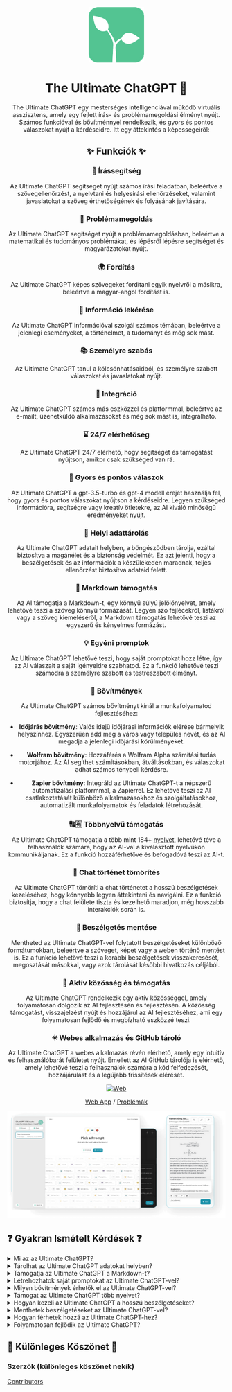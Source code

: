 <div align="center">
<img src="./../../docs/images/icon.png" alt="The Ultimate ChatGPT ikon" />

<h1 align="center">The Ultimate ChatGPT 🌟</h1>

The Ultimate ChatGPT egy mesterséges intelligenciával működő virtuális asszisztens, amely egy fejlett írás- és problémamegoldási élményt nyújt. Számos funkcióval és bővítménnyel rendelkezik, és gyors és pontos válaszokat nyújt a kérdéseidre. Itt egy áttekintés a képességeiről:

## ✨ Funkciók ✨

### 📝 Írássegítség
Az Ultimate ChatGPT segítséget nyújt számos írási feladatban, beleértve a szövegellenőrzést, a nyelvtani és helyesírási ellenőrzéseket, valamint javaslatokat a szöveg érthetőségének és folyásának javítására.

### 💭 Problémamegoldás
Az Ultimate ChatGPT segítséget nyújt a problémamegoldásban, beleértve a matematikai és tudományos problémákat, és lépésről lépésre segítséget és magyarázatokat nyújt.

### 🌍 Fordítás
Az Ultimate ChatGPT képes szövegeket fordítani egyik nyelvről a másikra, beleértve a magyar-angol fordítást is.

### 📑 Információ lekérése
Az Ultimate ChatGPT információval szolgál számos témában, beleértve a jelenlegi eseményeket, a történelmet, a tudományt és még sok mást.

### 📚 Személyre szabás
Az Ultimate ChatGPT tanul a kölcsönhatásaidból, és személyre szabott válaszokat és javaslatokat nyújt.

### 📎 Integráció
Az Ultimate ChatGPT számos más eszközzel és platformmal, beleértve az e-mailt, üzenetküldő alkalmazásokat és még sok mást is, integrálható.

### ⌛ 24/7 elérhetőség
Az Ultimate ChatGPT 24/7 elérhető, hogy segítséget és támogatást nyújtson, amikor csak szükséged van rá.

### 🚀 Gyors és pontos válaszok

Az Ultimate ChatGPT a gpt-3.5-turbo és gpt-4 modell erejét használja fel, hogy gyors és pontos válaszokat nyújtson a kérdéseidre. Legyen szükséged információra, segítségre vagy kreatív ötletekre, az AI kiváló minőségű eredményeket nyújt.

### 💾 Helyi adattárolás

Az Ultimate ChatGPT adatait helyben, a böngésződben tárolja, ezáltal biztosítva a magánélet és a biztonság védelmét. Ez azt jelenti, hogy a beszélgetések és az információk a készülékeden maradnak, teljes ellenőrzést biztosítva adataid felett.

### 🔢 Markdown támogatás

Az AI támogatja a Markdown-t, egy könnyű súlyú jelölőnyelvet, amely lehetővé teszi a szöveg könnyű formázását. Legyen szó fejlécekről, listákról vagy a szöveg kiemeléséről, a Markdown támogatás lehetővé teszi az egyszerű és kényelmes formázást.

### 💡 Egyéni promptok

Az Ultimate ChatGPT lehetővé teszi, hogy saját promptokat hozz létre, így az AI válaszait a saját igényeidre szabhatod. Ez a funkció lehetővé teszi számodra a személyre szabott és testreszabott élményt.

### 🔆 Bővítmények

Az Ultimate ChatGPT számos bővítményt kínál a munkafolyamatod fejlesztéséhez:

- **Időjárás bővítmény**: Valós idejű időjárási információk elérése bármelyik helyszínhez. Egyszerűen add meg a város vagy település nevét, és az AI megadja a jelenlegi időjárási körülményeket.

- **Wolfram bővítmény**: Hozzáférés a Wolfram Alpha számítási tudás motorjához. Az AI segíthet számításokban, átváltásokban, és válaszokat adhat számos ténybeli kérdésre.

- **Zapier bővítmény**: Integráld az Ultimate ChatGPT-t a népszerű automatizálási platformmal, a Zapierrel. Ez lehetővé teszi az AI csatlakoztatását különböző alkalmazásokhoz és szolgáltatásokhoz, automatizált munkafolyamatok és feladatok létrehozását.

### 🔠🈶 Többnyelvű támogatás

Az Ultimate ChatGPT támogatja a több mint 184+ [nyelvet](./SUPPORTED_LANGUAGES.md), lehetővé téve a felhasználók számára, hogy az AI-val a kiválasztott nyelvükön kommunikáljanak. Ez a funkció hozzáférhetővé és befogadóvá teszi az AI-t.

### 💬 Chat történet tömörítés

Az Ultimate ChatGPT tömöríti a chat történetet a hosszú beszélgetések kezeléséhez, hogy könnyebb legyen áttekinteni és navigálni. Ez a funkció biztosítja, hogy a chat felülete tiszta és kezelhető maradjon, még hosszabb interakciók során is.

### 📂 Beszélgetés mentése

Mentheted az Ultimate ChatGPT-vel folytatott beszélgetéseket különböző formátumokban, beleértve a szöveget, képet vagy a weben történő mentést is. Ez a funkció lehetővé teszi a korábbi beszélgetések visszakeresését, megosztását másokkal, vagy azok tárolását későbbi hivatkozás céljából.

### 🔑 Aktív közösség és támogatás

Az Ultimate ChatGPT rendelkezik egy aktív közösséggel, amely folyamatosan dolgozik az AI fejlesztésén és fejlesztésén. A közösség támogatást, visszajelzést nyújt és hozzájárul az AI fejlesztéséhez, ami egy folyamatosan fejlődő és megbízható eszközzé teszi.

### ✳ Webes alkalmazás és GitHub tároló

Az Ultimate ChatGPT a webes alkalmazás révén elérhető, amely egy intuitív és felhasználóbarát felületet nyújt. Emellett az AI GitHub tárolója is elérhető, amely lehetővé teszi a felhasználók számára a kód felfedezését, hozzájárulást és a legújabb frissítések elérését.

[![Web][Web-image]][web-url]

[Web App](https://chatgpt.kiask.xyz/) / [Problémák](https://github.com/ki-ask/The-Ultimate-ChatGPT/issues)

[web-url]: https://chatgpt.kiask.xyz
   
[download-url]: https://github.com/ki-ask/The-Ultimate-ChatGPT/releases

[Web-image]: https://img.shields.io/badge/Web-PWA-orange?logo=microsoftedge

![cover](./docs/images/cover.png)

</div>

## ❓ Gyakran Ismételt Kérdések ❓

<details>
<summary>Mi az az Ultimate ChatGPT?</summary>
Az Ultimate ChatGPT egy mesterséges intelligenciával működő virtuális asszisztens, amely gyors és pontos válaszokat nyújt a kérdéseidre, és különböző funkciókkal és bővítményekkel rendelkezik az írás és a problémamegoldás fejlesztéséhez.
</details>

<details>
<summary>Tárolhat az Ultimate ChatGPT adatokat helyben?</summary>
Igen, az Ultimate ChatGPT képes helyben tárolni az adatokat a böngésződben, így biztosítva a magánszférát és a biztonságot.
</details>

<details>
<summary>Támogatja az Ultimate ChatGPT a Markdown-t?</summary>
Igen, az Ultimate ChatGPT támogatja a Markdown-t, amely lehetővé teszi a szöveg formázását és gazdag tartalom létrehozását.
</details>

<details>
<summary>Létrehozhatok saját promptokat az Ultimate ChatGPT-vel?</summary>
Igen, létrehozhatsz saját promptokat és testre szabhatod az Ultimate ChatGPT-vel való interakciódat.
</details>

<details>
<summary>Milyen bővítmények érhetők el az Ultimate ChatGPT-vel?</summary>
Az Ultimate ChatGPT olyan bővítményeket kínál, mint az Időjárás, a Wolfram és a Zapier, hogy megkönnyítse a munkát és kiegészítő funkciókat nyújtson.
</details>

<details>
<summary>Támogat az Ultimate ChatGPT több nyelvet?</summary>
Igen, az Ultimate ChatGPT beépített promptokat tartalmaz több nyelven, lehetővé téve a kommunikációt a kiválasztott nyelven.
</details>

<details>
<summary>Hogyan kezeli az Ultimate ChatGPT a hosszú beszélgetéseket?</summary>
Az Ultimate ChatGPT tömöríti a beszélgetési előzményeket a hosszú beszélgetések hatékony kezelése érdekében, és zökkenőmentes élményt nyújt.
</details>

<details>
<summary>Menthetek beszélgetéseket az Ultimate ChatGPT-vel?</summary>
Igen, mentheted a beszélgetéseket szöveg, kép vagy a KiAsk Share funkcióval a weben. Ez a funkció lehetővé teszi a korábbi beszélgetések visszakeresését, megosztását másokkal vagy tárolását a későbbi hivatkozásokhoz.
</details>

<details>
<summary>Hogyan férhetek hozzá az Ultimate ChatGPT-hez?</summary>
Az Ultimate ChatGPT elérhető webes alkalmazásként, és hozzáférhetsz az AI GitHub tárolójához a támogatáshoz és további funkciókhoz.
</details>

<details>
<summary>Folyamatosan fejlődik az Ultimate ChatGPT?</summary>
Igen, az Ultimate ChatGPT folyamatosan fejlődik a frissítések és fejlesztések révén, és aktív közösséggel rendelkezik.
</details>

## 🎉 Különleges Köszönet 🎉

### Szerzők (különleges köszönet nekik)

[Contributors](https://github.com/Yidadaa/ChatGPT-Next-Web/graphs/contributors)
